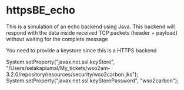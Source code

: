 # httpsBE_echo

This is a simulation of an echo backend using Java. 
This backend will respond with the data inside received TCP packets (header + payload) without waiting for the complete message

You need to provide a keystore since this is a HTTPS backend

System.setProperty("javax.net.ssl.keyStore", "/Users/selakapiumal/My_tickets/wso2am-3.2.0/repository/resources/security/wso2carbon.jks");
System.setProperty("javax.net.ssl.keyStorePassword", "wso2carbon");
